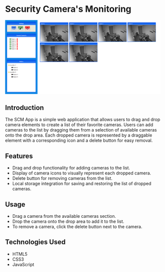 # Security Camera's Monitoring

![App Screenshot](screenshots/screenshot_01.png)

## Introduction
The SCM App is a simple web application that allows users to drag and drop camera elements to create a list of their favorite cameras. Users can add cameras to the list by dragging them from a selection of available cameras onto the drop area. 
Each dropped camera is represented by a draggable element with a corresponding icon and a delete button for easy removal.

## Features
+ Drag and drop functionality for adding cameras to the list.
+ Display of camera icons to visually represent each dropped camera.
+ Delete button for removing cameras from the list.
+ Local storage integration for saving and restoring the list of dropped cameras.

## Usage
+ Drag a camera from the available cameras section.
+ Drop the camera onto the drop area to add it to the list.
+ To remove a camera, click the delete button next to the camera.

## Technologies Used
+ HTML5
+ CSS3
+ JavaScript
